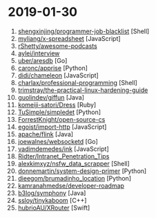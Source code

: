 # 2019-01-30

1. [shengxinjing/programmer-job-blacklist](https://github.com/shengxinjing/programmer-job-blacklist "🙈程序员找工作黑名单，换工作和当技术合伙人需谨慎啊 更新有赞") [Shell]
2. [myliang/x-spreadsheet](https://github.com/myliang/x-spreadsheet "a javascript spreadsheet for web") [JavaScript]
3. [rShetty/awesome-podcasts](https://github.com/rShetty/awesome-podcasts "Collection of awesome podcasts") 
4. [aylei/interview](https://github.com/aylei/interview "写在19年初的后端社招面试经历🤑") 
5. [uber/aresdb](https://github.com/uber/aresdb "") [Go]
6. [caronc/apprise](https://github.com/caronc/apprise "Apprise - Push Notifications that work with just about every platform!") [Python]
7. [didi/chameleon](https://github.com/didi/chameleon "真正专注于让一套代码运行多端的开发框架，提供标准的MVVM架构开发模式统一各类终端") [JavaScript]
8. [charlax/professional-programming](https://github.com/charlax/professional-programming "A collection of full-stack resources for programmers.") [Shell]
9. [trimstray/the-practical-linux-hardening-guide](https://github.com/trimstray/the-practical-linux-hardening-guide "🔥 This guide details the planning and the tools involved in creating a secure Linux production systems - work in progress.") 
10. [guolindev/giffun](https://github.com/guolindev/giffun "一款开源的GIF在线分享App，乐趣就要和世界分享。") [Java]
11. [komeiji-satori/Dress](https://github.com/komeiji-satori/Dress "好耶 是女装") [Ruby]
12. [TuSimple/simpledet](https://github.com/TuSimple/simpledet "A Simple and Versatile Framework for Object Detection and Instance Recognition") [Python]
13. [ForrestKnight/open-source-cs](https://github.com/ForrestKnight/open-source-cs "Video discussing this curriculum:") 
14. [egoist/import-http](https://github.com/egoist/import-http "Import modules from URL instead of local node_modules") [JavaScript]
15. [apache/flink](https://github.com/apache/flink "Apache Flink") [Java]
16. [joewalnes/websocketd](https://github.com/joewalnes/websocketd "Turn any program that uses STDIN/STDOUT into a WebSocket server. Like inetd, but for WebSockets.") [Go]
17. [vadimdemedes/ink](https://github.com/vadimdemedes/ink "🌈 React for interactive command-line apps") [JavaScript]
18. [Ridter/Intranet_Penetration_Tips](https://github.com/Ridter/Intranet_Penetration_Tips "2018年初整理的一些内网渗透TIPS，后面更新的慢，所以公开出来希望跟小伙伴们一起更新维护~") 
19. [alexkimxyz/nsfw_data_scrapper](https://github.com/alexkimxyz/nsfw_data_scrapper "Collection of scripts to aggregate image data for the purposes of training an NSFW Image Classifier") [Shell]
20. [donnemartin/system-design-primer](https://github.com/donnemartin/system-design-primer "Learn how to design large-scale systems. Prep for the system design interview. Includes Anki flashcards.") [Python]
21. [dieegom/brumadinho_location](https://github.com/dieegom/brumadinho_location "Criamos uma primeira versão de uma ferramenta para colocar latitude e longitude dos desaparecidos e, com base no fluxo de rejeitos, estimar a possível localização da pessoa.") [Python]
22. [kamranahmedse/developer-roadmap](https://github.com/kamranahmedse/developer-roadmap "Roadmap to becoming a web developer in 2019") 
23. [b3log/symphony](https://github.com/b3log/symphony "🎶 一款用 Java 实现的现代化社区（论坛/BBS/社交网络/博客）平台。https://hacpai.com") [Java]
24. [ssloy/tinykaboom](https://github.com/ssloy/tinykaboom "A brief computer graphics / rendering course") [C++]
25. [hubrioAU/XRouter](https://github.com/hubrioAU/XRouter "A simple routing library for iOS projects.") [Swift]
